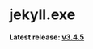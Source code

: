 jekyll.exe
==========

**Latest release: [v3.4.5](https://github.com/altbdoor/jekyll-exe/releases/tag/stable-v3.4.5)**
